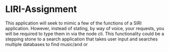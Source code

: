 # LIRI-Assignment

This application will seek to mimic a few of the functions of a SIRI application. However, instead of stating, by way of voice, your requests, you will be required to type them in via the node cli. This functionality could be a stepping stone to a search application that takes user input and searches multiple databases to find music/and or